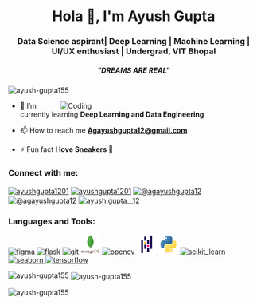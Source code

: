 <h1 align="center">Hola 👋, I'm Ayush Gupta</h1>
<h3 align="center">Data Science aspirant| Deep Learning | Machine Learning | UI/UX enthusiast | Undergrad, VIT Bhopal</h3>
<h5 align="center">"DREAMS ARE REAL"</h5>

<p align="left"> <img src="https://komarev.com/ghpvc/?username=ayush-gupta155&label=Profile%20views&color=0e75b6&style=flat" alt="ayush-gupta155" /> </p>


<img align="right" alt="Coding" width="400" src="https://media.giphy.com/media/IcZhFmufozDCij3p22/giphy.gif">


- 🌱 I’m currently learning **Deep Learning and Data Engineering**

- 📫 How to reach me **Agayushgupta12@gmail.com**

- ⚡ Fun fact **I love Sneakers 👟**

<h3 align="left">Connect with me:</h3>
<p align="left">
<a href="https://twitter.com/ayushgupta1201" target="blank"><img align="center" src="https://img.shields.io/badge/Twitter-1DA1F2?style=for-the-badge&logo=twitter&logoColor=white" alt="ayushgupta1201" height="30" width="50" /></a>
<a href="https://linkedin.com/in/ayushgupta1201" target="blank"><img align="center" src="https://img.shields.io/badge/LinkedIn-0077B5?style=for-the-badge&logo=linkedin&logoColor=white" alt="ayushgupta1201" height="30" width="60" /></a>
<a href="https://ayush-gupta155.github.io/Portfolio-Ayush-Gupta/" target="blank"><img align="center" src="https://img.shields.io/badge/Medium-12100E?style=for-the-badge&logo=medium&logoColor=white" alt="@agayushgupta12" height="30" width="50" /></a>
<a href="https://medium.com/@agayushgupta12" target="blank"><img align="center" src="https://img.shields.io/badge/Medium-12100E?style=for-the-badge&logo=medium&logoColor=white" alt="@agayushgupta12" height="30" width="50" /></a>
<a href="https://instagram.com/ayush.gupta__12" target="blank"><img align="center" src="https://raw.githubusercontent.com/rahuldkjain/github-profile-readme-generator/master/src/images/icons/Social/instagram.svg" alt="ayush.gupta__12" height="30" width="40" /></a>
</p>

<h3 align="left">Languages and Tools:</h3>
<p align="left"> <a href="https://www.figma.com/" target="_blank" rel="noreferrer"> <img src="https://www.vectorlogo.zone/logos/figma/figma-icon.svg" alt="figma" width="40" height="40"/> </a> <a href="https://flask.palletsprojects.com/" target="_blank" rel="noreferrer"> <img src="https://www.vectorlogo.zone/logos/pocoo_flask/pocoo_flask-icon.svg" alt="flask" width="40" height="40"/> </a> <a href="https://git-scm.com/" target="_blank" rel="noreferrer"> <img src="https://www.vectorlogo.zone/logos/git-scm/git-scm-icon.svg" alt="git" width="40" height="40"/> </a> <a href="https://www.mongodb.com/" target="_blank" rel="noreferrer"> <img src="https://raw.githubusercontent.com/devicons/devicon/master/icons/mongodb/mongodb-original-wordmark.svg" alt="mongodb" width="40" height="40"/> </a> <a href="https://opencv.org/" target="_blank" rel="noreferrer"> <img src="https://www.vectorlogo.zone/logos/opencv/opencv-icon.svg" alt="opencv" width="40" height="40"/> </a> <a href="https://pandas.pydata.org/" target="_blank" rel="noreferrer"> <img src="https://raw.githubusercontent.com/devicons/devicon/2ae2a900d2f041da66e950e4d48052658d850630/icons/pandas/pandas-original.svg" alt="pandas" width="40" height="40"/> </a> <a href="https://www.python.org" target="_blank" rel="noreferrer"> <img src="https://raw.githubusercontent.com/devicons/devicon/master/icons/python/python-original.svg" alt="python" width="40" height="40"/> </a> <a href="https://scikit-learn.org/" target="_blank" rel="noreferrer"> <img src="https://upload.wikimedia.org/wikipedia/commons/0/05/Scikit_learn_logo_small.svg" alt="scikit_learn" width="40" height="40"/> </a> <a href="https://seaborn.pydata.org/" target="_blank" rel="noreferrer"> <img src="https://seaborn.pydata.org/_images/logo-mark-lightbg.svg" alt="seaborn" width="40" height="40"/> </a> <a href="https://www.tensorflow.org" target="_blank" rel="noreferrer"> <img src="https://www.vectorlogo.zone/logos/tensorflow/tensorflow-icon.svg" alt="tensorflow" width="40" height="40"/> </a> </p>

<p><img align="left" src="https://github-readme-stats.vercel.app/api/top-langs?username=ayush-gupta155&show_icons=true&locale=en&layout=compact" alt="ayush-gupta155" /></p>

<p>&nbsp;<img align="center" src="https://github-readme-stats.vercel.app/api?username=ayush-gupta155&show_icons=true&locale=en" alt="ayush-gupta155" /></p>

<p><img align="center" src="https://github-readme-streak-stats.herokuapp.com/?user=ayush-gupta155&" alt="ayush-gupta155" /></p>

